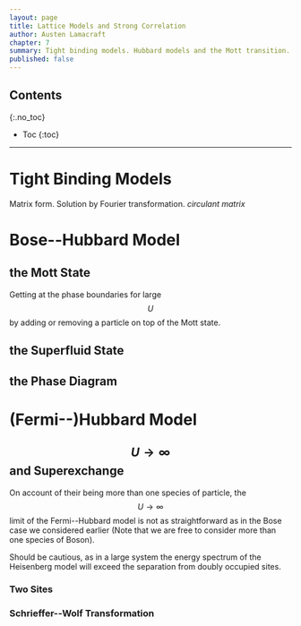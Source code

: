 ```yaml
---
layout: page
title: Lattice Models and Strong Correlation
author: Austen Lamacraft
chapter: 7
summary: Tight binding models. Hubbard models and the Mott transition. Superexchange.
published: false
---
```


## Contents
{:.no_toc}

* Toc
{:toc}

---

# Tight Binding Models

Matrix form. Solution by Fourier transformation. _circulant matrix_

# Bose--Hubbard Model

## the Mott State

Getting at the phase boundaries for large $$U$$ by adding or removing a particle on top of the Mott state.

## the Superfluid State

## the Phase Diagram

# (Fermi--)Hubbard Model

## $$U\to\infty$$ and Superexchange

On account of their being more than one species of particle, the $$U\to\infty$$ limit of the Fermi--Hubbard model is not as straightforward as in the Bose case we considered earlier (Note that we are free to consider more than one species of Boson).

Should be cautious, as in a large system the energy spectrum of the Heisenberg model will exceed the separation from doubly occupied sites.

### Two Sites

### Schrieffer--Wolf Transformation
